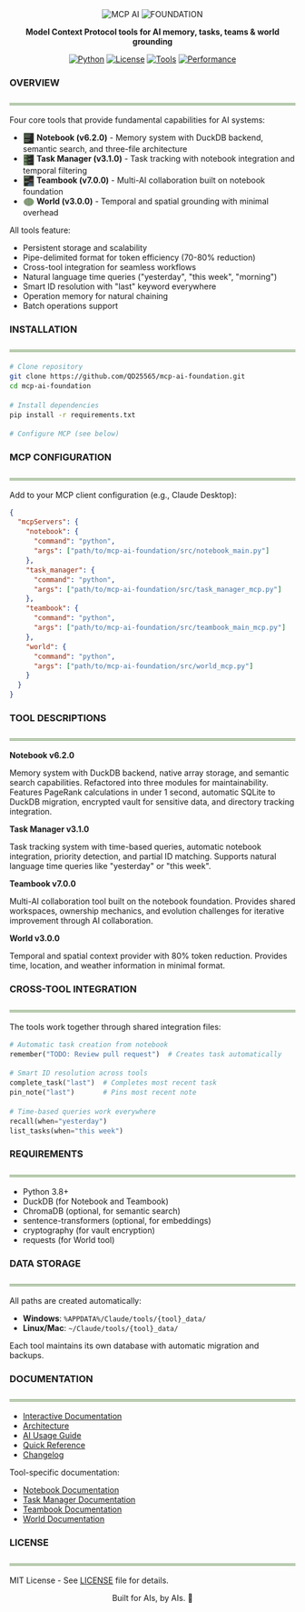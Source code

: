 <div align="center">
<img src="https://readme-typing-svg.demolab.com?font=Fira+Code&weight=900&size=50&duration=1&pause=10000&color=878787&background=00000000&center=true&vCenter=true&width=500&lines=MCP+AI" alt="MCP AI" />
<img src="https://readme-typing-svg.demolab.com?font=Fira+Code&weight=600&size=20&duration=1&pause=10000&color=82A473&background=00000000&center=true&vCenter=true&width=500&lines=F+O+U+N+D+A+T+I+O+N" alt="FOUNDATION" />
</div>

<div align="center">

**Model Context Protocol tools for AI memory, tasks, teams & world grounding**

[![Python](https://img.shields.io/badge/Python_3.8+-82A473?style=flat-square&labelColor=878787)](https://www.python.org/)
[![License](https://img.shields.io/badge/MIT_License-82A473?style=flat-square&labelColor=878787)](LICENSE)
[![Tools](https://img.shields.io/badge/4_Tools-82A473?style=flat-square&labelColor=878787)](#overview)
[![Performance](https://img.shields.io/badge/↓80%25_Tokens-82A473?style=flat-square&labelColor=878787)](#overview)

</div>

### **OVERVIEW**
![](images/header_underline.png)

Four core tools that provide fundamental capabilities for AI systems:

- <img src="images/notebook_icon.svg" width="20" height="20" style="vertical-align: middle;"> **Notebook (v6.2.0)** - Memory system with DuckDB backend, semantic search, and three-file architecture
- <img src="images/taskmanager_icon.svg" width="20" height="20" style="vertical-align: middle;"> **Task Manager (v3.1.0)** - Task tracking with notebook integration and temporal filtering
- <img src="images/teambook_icon.svg" width="20" height="20" style="vertical-align: middle;"> **Teambook (v7.0.0)** - Multi-AI collaboration built on notebook foundation  
- <img src="images/world_icon.svg" width="20" height="20" style="vertical-align: middle;"> **World (v3.0.0)** - Temporal and spatial grounding with minimal overhead

All tools feature:
- Persistent storage and scalability
- Pipe-delimited format for token efficiency (70-80% reduction)
- Cross-tool integration for seamless workflows
- Natural language time queries ("yesterday", "this week", "morning")
- Smart ID resolution with "last" keyword everywhere
- Operation memory for natural chaining
- Batch operations support

### **INSTALLATION**
![](images/header_underline.png)

```bash
# Clone repository
git clone https://github.com/QD25565/mcp-ai-foundation.git
cd mcp-ai-foundation

# Install dependencies
pip install -r requirements.txt

# Configure MCP (see below)
```

### **MCP CONFIGURATION**
![](images/header_underline.png)

Add to your MCP client configuration (e.g., Claude Desktop):
```json
{
  "mcpServers": {
    "notebook": {
      "command": "python",
      "args": ["path/to/mcp-ai-foundation/src/notebook_main.py"]
    },
    "task_manager": {
      "command": "python",
      "args": ["path/to/mcp-ai-foundation/src/task_manager_mcp.py"]
    },
    "teambook": {
      "command": "python",
      "args": ["path/to/mcp-ai-foundation/src/teambook_main_mcp.py"]
    },
    "world": {
      "command": "python",
      "args": ["path/to/mcp-ai-foundation/src/world_mcp.py"]
    }
  }
}
```

### **TOOL DESCRIPTIONS**
![](images/header_underline.png)

**Notebook v6.2.0**

Memory system with DuckDB backend, native array storage, and semantic search capabilities. Refactored into three modules for maintainability. Features PageRank calculations in under 1 second, automatic SQLite to DuckDB migration, encrypted vault for sensitive data, and directory tracking integration.

**Task Manager v3.1.0**

Task tracking system with time-based queries, automatic notebook integration, priority detection, and partial ID matching. Supports natural language time queries like "yesterday" or "this week".

**Teambook v7.0.0**

Multi-AI collaboration tool built on the notebook foundation. Provides shared workspaces, ownership mechanics, and evolution challenges for iterative improvement through AI collaboration.

**World v3.0.0**

Temporal and spatial context provider with 80% token reduction. Provides time, location, and weather information in minimal format.

### **CROSS-TOOL INTEGRATION**
![](images/header_underline.png)

The tools work together through shared integration files:

```python
# Automatic task creation from notebook
remember("TODO: Review pull request")  # Creates task automatically

# Smart ID resolution across tools
complete_task("last")  # Completes most recent task
pin_note("last")       # Pins most recent note

# Time-based queries work everywhere
recall(when="yesterday")
list_tasks(when="this week")
```

### **REQUIREMENTS**
![](images/header_underline.png)

- Python 3.8+
- DuckDB (for Notebook and Teambook)
- ChromaDB (optional, for semantic search)
- sentence-transformers (optional, for embeddings)
- cryptography (for vault encryption)
- requests (for World tool)

### **DATA STORAGE**
![](images/header_underline.png)

All paths are created automatically:

- **Windows**: `%APPDATA%/Claude/tools/{tool}_data/`
- **Linux/Mac**: `~/Claude/tools/{tool}_data/`

Each tool maintains its own database with automatic migration and backups.

### **DOCUMENTATION**
![](images/header_underline.png)

- [Interactive Documentation](https://qd25565.github.io/mcp-ai-foundation/)
- [Architecture](docs/ARCHITECTURE.md)
- [AI Usage Guide](docs/AI-USAGE.md)
- [Quick Reference](QUICK-REFERENCE.md)
- [Changelog](CHANGELOG.md)

Tool-specific documentation:
- [Notebook Documentation](docs/notebook.md)
- [Task Manager Documentation](docs/task_manager.md)
- [Teambook Documentation](docs/teambook.md)
- [World Documentation](docs/world.md)

### **LICENSE**
![](images/header_underline.png)

MIT License - See [LICENSE](LICENSE) file for details.

<div align="center">

Built for AIs, by AIs. 🤖

</div>

